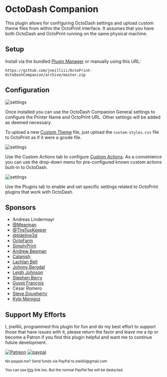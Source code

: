 # OctoDash Companion

This plugin allows for configuring OctoDash settings and upload custom theme files from within the OctoPrint interface. It assumes that you have both OctoDash and OctoPrint running on the same physical machine.

## Setup

Install via the bundled [Plugin Manager](https://docs.octoprint.org/en/master/bundledplugins/pluginmanager.html)
or manually using this URL:

    https://github.com/jneilliii/OctoPrint-OctoDashCompanion/archive/master.zip

## Configuration

![settings](screenshot_settings_general.png)

Once installed you can use the OctoDash Companion General settings to configure the Printer Name and OctoPrint URL. Other settings will be added as deemed necessary.

To upload a new [Custom Theme](https://github.com/UnchartedBull/OctoDash/wiki/Custom-Styles) file, just upload the `custom-styles.css` file to OctoPrint as if it were a gcode file.

![settings](screenshot_settings_custom_actions.png)

Use the Custom Actions tab to configure [Custom Actions](https://github.com/UnchartedBull/OctoDash/wiki/Custom-Actions). As a convenience you can use the drop-down menu for pre-configured known custom actions built-in to OctoDash.

![settings](screenshot_settings_plugins.png)

Use the Plugins tab to enable and set specific settings related to OctoPrint plugins that work with OctoDash.

## Sponsors
- Andreas Lindermayr
- [@Mearman](https://github.com/Mearman)
- [@TheTuxKeeper](https://github.com/thetuxkeeper)
- [@tideline3d](https://github.com/tideline3d/)
- [OctoFarm](https://octofarm.net/)
- [SimplyPrint](https://simplyprint.dk/)
- [Andrew Beeman](https://github.com/Kiendeleo)
- [Calanish](https://github.com/calanish)
- [Lachlan Bell](https://lachy.io/)
- [Johnny Bergdal](https://github.com/bergdahl)
- [Leigh Johnson](https://github.com/leigh-johnson)
- [Stephen Berry](https://github.com/berrystephenw)
- [Guyot François](https://github.com/iFrostizz)
- César Romero
- [Steve Dougherty](https://github.com/Thynix)
- [Kyle Menigoz](https://menigoz.me)
## Support My Efforts
I, jneilliii, programmed this plugin for fun and do my best effort to support those that have issues with it, please return the favor and leave me a tip or become a Patron if you find this plugin helpful and want me to continue future development.

[![Patreon](patreon-with-text-new.png)](https://www.patreon.com/jneilliii) [![paypal](paypal-with-text.png)](https://paypal.me/jneilliii)

<small>No paypal.me? Send funds via PayPal to jneilliii&#64;gmail&#46;com

You can use [this](https://www.paypal.com/cgi-bin/webscr?cmd=_xclick&business=jneilliii@gmail.com) link too. But the normal PayPal fee will be deducted.
</small>
